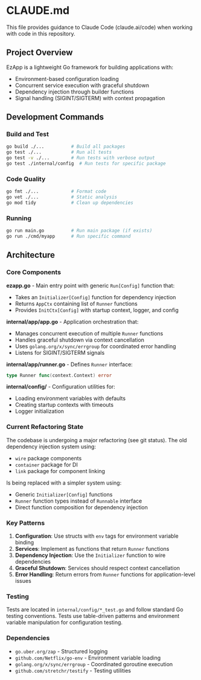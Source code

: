 # CLAUDE.md

This file provides guidance to Claude Code (claude.ai/code) when working with code in this repository.

## Project Overview

EzApp is a lightweight Go framework for building applications with:
- Environment-based configuration loading
- Concurrent service execution with graceful shutdown
- Dependency injection through builder functions
- Signal handling (SIGINT/SIGTERM) with context propagation

## Development Commands

### Build and Test
```bash
go build ./...          # Build all packages
go test ./...           # Run all tests
go test -v ./...        # Run tests with verbose output
go test ./internal/config  # Run tests for specific package
```

### Code Quality
```bash
go fmt ./...            # Format code
go vet ./...            # Static analysis
go mod tidy             # Clean up dependencies
```

### Running
```bash
go run main.go          # Run main package (if exists)
go run ./cmd/myapp      # Run specific command
```

## Architecture

### Core Components

**ezapp.go** - Main entry point with generic `Run[Config]` function that:
- Takes an `Initializer[Config]` function for dependency injection
- Returns `AppCtx` containing list of `Runner` functions
- Provides `InitCtx[Config]` with startup context, logger, and config

**internal/app/app.go** - Application orchestration that:
- Manages concurrent execution of multiple `Runner` functions
- Handles graceful shutdown via context cancellation
- Uses `golang.org/x/sync/errgroup` for coordinated error handling
- Listens for SIGINT/SIGTERM signals

**internal/app/runner.go** - Defines `Runner` interface:
```go
type Runner func(context.Context) error
```

**internal/config/** - Configuration utilities for:
- Loading environment variables with defaults
- Creating startup contexts with timeouts
- Logger initialization

### Current Refactoring State

The codebase is undergoing a major refactoring (see git status). The old dependency injection system using:
- `wire` package components
- `container` package for DI
- `link` package for component linking

Is being replaced with a simpler system using:
- Generic `Initializer[Config]` functions
- `Runner` function types instead of `Runnable` interface
- Direct function composition for dependency injection

### Key Patterns

1. **Configuration**: Use structs with `env` tags for environment variable binding
2. **Services**: Implement as functions that return `Runner` functions
3. **Dependency Injection**: Use the `Initializer` function to wire dependencies
4. **Graceful Shutdown**: Services should respect context cancellation
5. **Error Handling**: Return errors from `Runner` functions for application-level issues

### Testing

Tests are located in `internal/config/*_test.go` and follow standard Go testing conventions. Tests use table-driven patterns and environment variable manipulation for configuration testing.

### Dependencies

- `go.uber.org/zap` - Structured logging
- `github.com/Netflix/go-env` - Environment variable loading
- `golang.org/x/sync/errgroup` - Coordinated goroutine execution
- `github.com/stretchr/testify` - Testing utilities